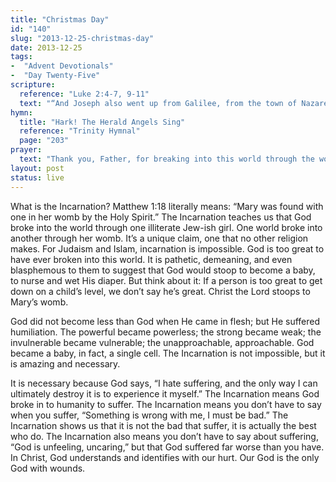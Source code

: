 ```yaml
---
title: "Christmas Day"
id: "140"
slug: "2013-12-25-christmas-day"
date: 2013-12-25
tags: 
-  "Advent Devotionals"
-  "Day Twenty-Five"
scripture: 
  reference: "Luke 2:4-7, 9-11"
  text: "“And Joseph also went up from Galilee, from the town of Nazareth, to Judea, to the city of David, which is called Bethlehem, because he was of the house and lineage of David, to be registered with Mary, his betrothed, who was with child. And while they were there, the time came for her to give birth. And she gave birth to her firstborn son and wrapped Him in swaddling cloths and laid him in a manger, because there was no place for them in the inn. … And an angel of the Lord appeared … and said to them, ‘Fear not, for behold, I bring you good news of a great joy that will be for all the people. For unto you is born this day in the city of David a Savior, who is Christ the Lord.’”"
hymn: 
  title: "Hark! The Herald Angels Sing"
  reference: "Trinity Hymnal"
  page: "203"
prayer: 
  text: "Thank you, Father, for breaking into this world through the womb of Mary and for the wonder of the Incarnation, where Your Son identifies with us and suffers for us. Thank you that in Jesus You, who had all power, became powerless for us. Thank you, that without giving up any of Your greatness, You stooped down low for us. Thank you that, veiled in flesh, Your Godhead we see. Amen."
layout: post
status: live
---
```


What is the Incarnation? Matthew 1:18 literally means: “Mary was found with one in her womb by the Holy Spirit.” The Incarnation teaches us that God broke into the world through one illiterate Jew-ish girl. One world broke into another through her womb. It’s a unique claim, one that no other religion makes. For Judaism and Islam, incarnation is impossible. God is too great to have ever broken into this world. It is pathetic, demeaning, and even blasphemous to them to suggest that God would stoop to become a baby, to nurse and wet His diaper. But think about it: If a person is too great to get down on a child’s level, we don’t say he’s great. Christ the Lord stoops to Mary’s womb.

God did not become less than God when He came in flesh; but He suffered humiliation. The powerful became powerless; the strong became weak; the invulnerable became vulnerable; the unapproachable, approachable. God became a baby, in fact, a single cell. The Incarnation is not impossible, but it is amazing and necessary.

It is necessary because God says, “I hate suffering, and the only way I can ultimately destroy it is to experience it myself.” The Incarnation means God broke in to humanity to suffer. The Incarnation means you don’t have to say when you suffer, “Something is wrong with me, I must be bad.” The Incarnation shows us that it is not the bad that suffer, it is actually the best who do. The Incarnation also means you don’t have to say about suffering, “God is unfeeling, uncaring,” but that God suffered far worse than you have. In Christ, God understands and identifies with our hurt. Our God is the only God with wounds.
